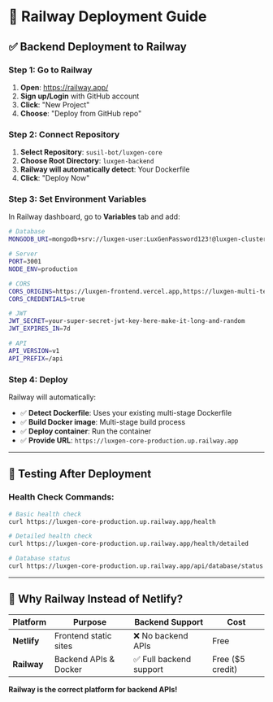 # 🚂 Railway Deployment Guide

## ✅ **Backend Deployment to Railway**

### **Step 1: Go to Railway**
1. **Open**: https://railway.app/
2. **Sign up/Login** with GitHub account
3. **Click**: "New Project"
4. **Choose**: "Deploy from GitHub repo"

### **Step 2: Connect Repository**
1. **Select Repository**: `susil-bot/luxgen-core`
2. **Choose Root Directory**: `luxgen-backend`
3. **Railway will automatically detect**: Your Dockerfile
4. **Click**: "Deploy Now"

### **Step 3: Set Environment Variables**
In Railway dashboard, go to **Variables** tab and add:

```bash
# Database
MONGODB_URI=mongodb+srv://luxgen-user:LuxGenPassword123!@luxgen-cluster.xxxxx.mongodb.net/luxgen?retryWrites=true&w=majority

# Server
PORT=3001
NODE_ENV=production

# CORS
CORS_ORIGINS=https://luxgen-frontend.vercel.app,https://luxgen-multi-tenant.vercel.app
CORS_CREDENTIALS=true

# JWT
JWT_SECRET=your-super-secret-jwt-key-here-make-it-long-and-random
JWT_EXPIRES_IN=7d

# API
API_VERSION=v1
API_PREFIX=/api
```

### **Step 4: Deploy**
Railway will automatically:
- ✅ **Detect Dockerfile**: Uses your existing multi-stage Dockerfile
- ✅ **Build Docker image**: Multi-stage build process
- ✅ **Deploy container**: Run the container
- ✅ **Provide URL**: `https://luxgen-core-production.up.railway.app`

---

## 🧪 **Testing After Deployment**

### **Health Check Commands:**
```bash
# Basic health check
curl https://luxgen-core-production.up.railway.app/health

# Detailed health check
curl https://luxgen-core-production.up.railway.app/health/detailed

# Database status
curl https://luxgen-core-production.up.railway.app/api/database/status
```

---

## 🎯 **Why Railway Instead of Netlify?**

| Platform | Purpose | Backend Support | Cost |
|----------|---------|-----------------|------|
| **Netlify** | Frontend static sites | ❌ No backend APIs | Free |
| **Railway** | Backend APIs & Docker | ✅ Full backend support | Free ($5 credit) |

**Railway is the correct platform for backend APIs!**
